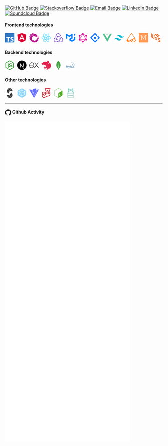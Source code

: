
[![GitHub Badge](https://img.shields.io/badge/-@r--iskey-%23181717?style=flat&logo=github)](https://github.com/r-iskey)
[![Stackoverflow Badge](https://img.shields.io/badge/-@robert--key-222426?style=flat&logo=stackoverflow)](https://stackoverflow.com/users/3049626/robert-key)
[![Email Badge](https://img.shields.io/badge/-robert.keyan@proton.me-8a90c7?style=flat&logo=ProtonMail&logoColor=white&link=mailto:robert.keyan@proton.me)](mailto:robert.keyan@proton.me)
[![Linkedin Badge](https://img.shields.io/badge/-@robert-blue?style=flat&logo=Linkedin&logoColor=white&link=https://www.linkedin.com/in/riskey/)](https://www.linkedin.com/in/riskey/)
[![Soundcloud Badge](https://img.shields.io/badge/-@egg__sound-ff7500?style=flat&logo=Soundcloud&logoColor=white&link=https://soundcloud.com/egg_sound)](https://soundcloud.com/egg_sound)

#### Frontend technologies
<img src="./images/typescript.svg" width="30" style="margin-right: 5px" alt="typescript"/>
<img src="./images/angular.svg" width="30" style="margin-right: 5px" alt="angular"/>
<img src="./images/rxjs.svg" width="30" style="margin-right: 5px" alt="rxjs"/>
<img src="./images/react.svg" width="30" style="margin-right: 5px" alt="react" />
<img src="./images/redux.svg" width="30" style="margin-right: 5px" alt="redux"/>
<img src="./images/mui.svg" width="30" style="margin-right: 5px" alt="mui"/>
<img src="./images/graphql.svg" width="30" style="margin-right: 5px" alt="graphql"/>
<img src="./images/antdesign.svg" width="30" style="margin-right: 5px" alt="antdesign"/>
<img src="./images/vue.svg" width="30" style="margin-right: 5px" alt="vue"/>
<img src="./images/tailwindcss.svg" width="30" style="margin-right: 5px" alt="tailwindcss"/>
<img src="./images/mst.svg" width="30" style="margin-right: 5px" alt="mst"/>
<img src="./images/mobx.svg" width="30" style="margin-right: 5px" alt="mobx"/>
<img src="./images/web3.svg" width="30" style="margin-right: 5px" alt="web3"/>

#### Backend technologies
<img src="./images/nodejs.svg" width="30" style="margin-right: 5px" alt="nodejs"/>
<img src="./images/next.svg" width="30" style="margin-right: 5px" alt="next.js"/>
<img src="./images/express.svg" width="30" style="margin-right: 5px" alt="express"/>
<img src="./images/nest.svg" width="30" style="margin-right: 5px" alt="nestjs"/>
<img src="./images/mongo.svg" width="30" style="margin-right: 5px" alt="mongo"/>
<img src="./images/sql.svg" width="30" style="margin-right: 5px" alt="sql"/>

#### Other technologies
<img src="./images/solidity.svg" width="30" style="margin-right: 5px" alt="solidity"/>
<img src="./images/webpack.svg" width="30" style="margin-right: 5px" alt="webpack"/>
<img src="./images/vite.svg" width="30" style="margin-right: 5px" alt="vite"/>
<img src="./images/jest.svg" width="30" style="margin-right: 5px" alt="jest"/>
<img src="./images/bash.svg" width="30" style="margin-right: 5px" alt="bash"/>
<img src="./images/puppeteer.svg" width="30" style="margin-right: 5px" alt="puppeteer"/>

---
#### <img src="./images/github.svg" width="20" alt="github" style="display: inline-block; vertical-align: middle"/> Github Activity

![Metrics](./github-metrics.svg)
